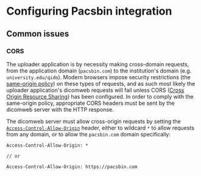 # Configuring Pacsbin integration

## Common issues

### CORS

The uploader application is by necessity making cross-domain requests, from the
application domain (`pacsbin.com`) to the institution's domain (e.g.
`university.edu/qido`). Modern browsers impose security restrictions (the
[same-origin
policy](https://developer.mozilla.org/en-US/docs/Web/Security/Same-origin_policy))
on these types of requests, and as such most likely the uploader application's
dicomweb requests will fail unless CORS ([Cross Origin Resource
Sharing](https://developer.mozilla.org/en-US/docs/Web/HTTP/CORS)) has been
configured. In order to comply with the same-origin policy, appropriate CORS
headers must be sent by the dicomweb server with the HTTP response.

The dicomweb server must allow cross-origin requests by setting the
[`Access-Control-Allow-Origin`](https://developer.mozilla.org/en-US/docs/Web/HTTP/Headers/Access-Control-Allow-Origin)
header, either to wildcard `*` to allow requests from any domain, or to allow
the `pacsbin.com` domain specifically:

```
Access-Control-Allow-Origin: *

// or

Access-Control-Allow-Origin: https://pacsbin.com
```
